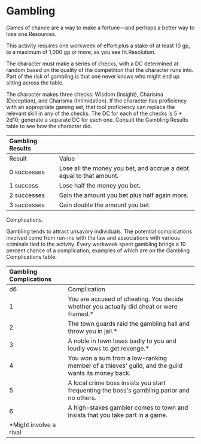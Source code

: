 # Gambling



 

Games of chance are a way to make a fortune—and perhaps a better way to lose one.Resources. 

This activity requires one workweek of effort plus a stake of at least 10 gp, to a maximum of 1,000 gp or more, as you see fit.Resolution. 

The character must make a series of checks, with a DC determined at random based on the quality of the competition that the character runs into. Part of the risk of gambling is that one never knows who might end up sitting across the table.

The character makes three checks: Wisdom \(Insight\), Charisma \(Deception\), and Charisma \(Intimidation\). If the character has proficiency with an appropriate gaming set, that tool proficiency can replace the relevant skill in any of the checks. The DC for each of the checks is 5 + 2d10; generate a separate DC for each one. Consult the Gambling Results table to see how the character did.

| Gambling Results |  |
| :--- | :--- |
| Result | Value |
| 0 successes | Lose all the money you bet, and accrue a debt equal to that amount. |
| 1 success | Lose half the money you bet. |
| 2 successes | Gain the amount you bet plus half again more. |
| 3 successes | Gain double the amount you bet. |

Complications. 

Gambling tends to attract unsavory individuals. The potential complications involved come from run-ins with the law and associations with various criminals tied to the activity. Every workweek spent gambling brings a 10 percent chance of a complication, examples of which are on the Gambling Complications table.

| Gambling Complications |  |
| :--- | :--- |
| d6 | Complication |
| 1 | You are accused of cheating. You decide whether you actually did cheat or were framed.\* |
| 2 | The town guards raid the gambling hall and throw you in jail.\* |
| 3 | A noble in town loses badly to you and loudly vows to get revenge.\* |
| 4 | You won a sum from a low-ranking member of a thieves' guild, and the guild wants its money back. |
| 5 | A local crime boss insists you start frequenting the boss's gambling parlor and no others. |
| 6 | A high-stakes gambler comes to town and insists that you take part in a game. |
| \*Might involve a rival |  |

